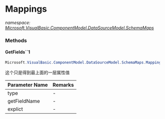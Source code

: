 ﻿# Mappings
_namespace: [Microsoft.VisualBasic.ComponentModel.DataSourceModel.SchemaMaps](./index.md)_





### Methods

#### GetFields``1
```csharp
Microsoft.VisualBasic.ComponentModel.DataSourceModel.SchemaMaps.Mappings.GetFields``1(System.Type,System.Func{``0,System.String},System.Boolean)
```
这个只是得到最上面的一层属性值

|Parameter Name|Remarks|
|--------------|-------|
|type|-|
|getFieldName|-|
|explict|-|



